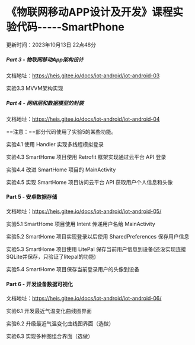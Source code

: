 # 《物联网移动APP设计及开发》课程实验代码-----SmartPhone

更新时间：2023年10月13日 22点48分

##### Part 3 - 物联网移动App架构设计 

文档地址：https://heis.gitee.io/docs/iot-android/iot-android-03

实验3.3 MVVM架构实现

##### Part 4 - 网络层和数据模型的封装

文档地址：https://heis.gitee.io/docs/iot-android/iot-android-04

==注意：==部分代码使用了实验5的某些功能。

实验4.1 使用 Handler 实现多线程模拟登录

实验4.3 SmartHome 项目使用 Retrofit 框架实现通过云平台 API 登录

实验4.4 改进 SmartHome 项目的 MainActivity

实验4.5 实现 SmartHome 项目访问云平台 API 获取用户个人信息和头像

#### Part 5 - 安卓数据存储

文档地址：https://heis.gitee.io/docs/iot-android/iot-android-05/

实验5.1 SmartHome 项目使用 Intent 传递用户名给 MainActivity

实验5.2 SmartHome 项目实现登录以后使用 SharedPreferences 保存用户信息

实验5.3 SmartHome 项目使用 LitePal 保存当前用户信息到设备(还没实现连接SQLite并保存，只验证了litepal的功能)

实验5.4 SmartHome 项目保存当前登录用户的头像到设备

#### Part 6 - 开发设备数据可视化

文档地址：https://heis.gitee.io/docs/iot-android/iot-android-06/

实验6.1 开发最近气温变化曲线图界面

实验6.2 升级最近气温变化曲线图界面（选做）

实验6.3 实现多种图组合界面（选做）
